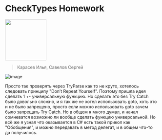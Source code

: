 # CheckTypes Homework
<img src="https://github.com/user-attachments/assets/f57852aa-b866-4a98-b1f2-5788c74bcd49" width="135" />

> Карасев Илья, Савелов Сергей

![image](https://github.com/user-attachments/assets/45aaf672-810f-4eb2-9a57-2b081e8f32d6)


Просто так проверять через TryParse как то не круто, хотелось следовать принципу "Don’t Repeat Yourself". 
Поэтому пришла идея сделать 1 +- универсальную функцию. Но сделать это без Try Catch было довольно сложно,
и я так же не хотел использовать goto, хоть это и не было запрещено, просто если можно использовать goto
зачем было запрещать Try Catch. Но в общем я много думал, и начал сомневатся возможно ли вообще сделать функцию
универсальной. Но всё же я узнал что оказывается в C# есть такой прикол как "Обобщения", 
и можно передавать в метод делегат, и в общем что-то да получилось.
